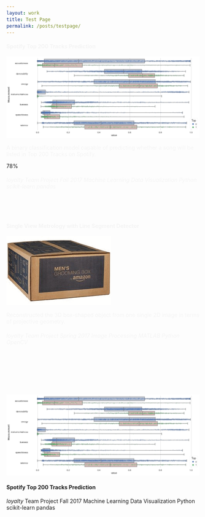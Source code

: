 ```yaml
---
layout: work
title: Test Page
permalink: /posts/testpage/
---
```


<div class="row">
  <div class="mb-4 col-md-6">
    <div class="card" style="height: 28rem;">
      <h4 class="card-header bg-dark" style="color:#f4f4f4;">Spotify Top 200 Tracks Prediction</h4>
      <div class="card-body bg-dark">
        <img class="card-img-top mb-2" src="/figure/demo.png">
        <p class="card-text text-left" style="color:#f4f4f4;">A binary classification model capable of predicting whether a song will be listed in Top 200 Tracks on Spotify.</p>
        <div class="progress">
          <div class="progress-bar progress-bar-striped progress-bar-animated bg-secondary" style="width:78%">78%</div>
        </div>
      </div>
      <div class="card-footer bg-dark" style="color:#f4f4f4;">
        <h6>
          <i class="material-icons md-16">loyalty</i>
          <span class="badge badge-dark">Team Project</span>
          <span class="badge badge-dark">Fall 2017</span>
          <span class="badge badge-secondary">Machine Learning</span>
          <span class="badge badge-secondary">Data Visualization</span>
          <span class="badge badge-success">Python</span>
          <span class="badge badge-info">scikit-learn</span>
          <span class="badge badge-info">pandas</span>
        </h6>
      </div>
    </div>
  </div>  

  <div class="mb-4 col-md-6">
    <div class="card" style="height: 28rem;">
      <h4 class="card-header bg-dark" style="color:#f4f4f4;">Single View Metrology with Line Segment Detector</h4>
      <div class="card-body bg-dark">
        <div class="container" style="width: 80%;">
          <img class="card-img-top mb-2" src="/figure/Project_SingleViewMetrology.gif">
        </div>
        <p class="card-text text-left" style="color:#f4f4f4;">Reconstructed the 3D box-shaped object from one single 2D image in terms of projective geometry.</p>
      </div>
      <div class="card-footer bg-dark" style="color:#f4f4f4;">
        <h6>
          <i class="material-icons md-16">loyalty</i>
          <span class="badge badge-dark">Team Project</span>
          <span class="badge badge-dark">Spring 2017</span>
          <span class="badge badge-secondary">Image Processing</span>
          <span class="badge badge-success">MATLAB</span>
          <span class="badge badge-success">Python</span>
          <span class="badge badge-info">OpenCV</span>
        </h6>
      </div>
    </div>
  </div>
  
</div>


<div class="row">
  <div class="mb-4 col-md-6">
    <div class="hovereffect">
      <img class="image mb-2" src="/figure/demo.png">
      <div class="middle">
        <h4>Spotify Top 200 Tracks Prediction</h4>
        <i class="material-icons md-16">loyalty</i>
        <span class="badge badge-dark">Team Project</span>
        <span class="badge badge-dark">Fall 2017</span>
        <span class="badge badge-secondary">Machine Learning</span>
        <span class="badge badge-secondary">Data Visualization</span>
        <span class="badge badge-success">Python</span>
        <span class="badge badge-info">scikit-learn</span>
        <span class="badge badge-info">pandas</span>
      </div>
    </div>
  </div>
  <div class="mb-4 col-md-6"></div>
</div>  
